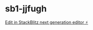 # sb1-jjfugh

[Edit in StackBlitz next generation editor ⚡️](https://stackblitz.com/~/github.com/Totomohamed/sb1-jjfugh)